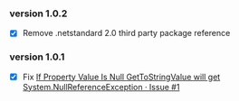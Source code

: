 ﻿### version 1.0.2
- [X] Remove .netstandard 2.0 third party package reference

### version 1.0.1
- [X] Fix [If Property Value Is Null GetToStringValue will get System.NullReferenceException · Issue #1 ](https://github.com/shps951023/ValueGetter/issues/1)